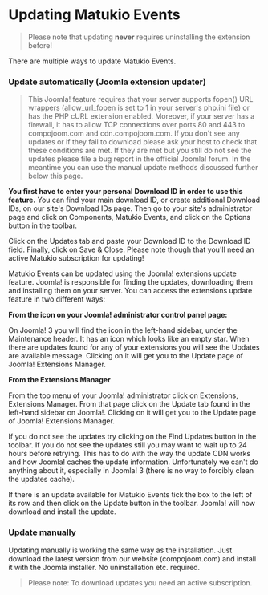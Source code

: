 # Updating Matukio Events

> Please note that updating **never** requires uninstalling the extension before!


There are multiple ways to update Matukio Events.

### Update automatically (Joomla extension updater)

>This Joomla! feature requires that your server supports fopen() URL wrappers (allow_url_fopen is set to 1 in your server's php.ini file) or has the PHP cURL extension enabled. Moreover, if your server has a firewall, it has to allow TCP connections over ports 80 and 443 to compojoom.com and cdn.compojoom.com. If you don't see any updates or if they fail to download please ask your host to check that these conditions are met. If they are met but you still do not see the updates please file a bug report in the official Joomla! forum. In the meantime you can use the manual update methods discussed further below this page.

**You first have to enter your personal Download ID in order to use this feature.** You can find your main download ID, or create additional Download IDs, on our site's Download IDs page. Then go to your site's administrator page and click on Components, Matukio Events, and click on the Options button in the toolbar. 

Click on the Updates tab and paste your Download ID to the Download ID field. Finally, click on Save & Close. Please note though that you'll need an active Matukio subscription for updating!


Matukio Events can be updated using the Joomla! extensions update feature. Joomla! is responsible for finding the updates, downloading them and installing them on your server. You can access the extensions update feature in two different ways:

**From the icon on your Joomla! administrator control panel page:**

On Joomla! 3 you will find the icon in the left-hand sidebar, under the Maintenance header. It has an icon which looks like an empty star. When there are updates found for any of your extensions you will see the Updates are available message. Clicking on it will get you to the Update page of Joomla! Extensions Manager.

**From the Extensions Manager**

From the top menu of your Joomla! administrator click on Extensions, Extensions Manager. From that page click on the Update tab found in the left-hand sidebar on Joomla!. Clicking on it will get you to the Update page of Joomla! Extensions Manager.

If you do not see the updates try clicking on the Find Updates button in the toolbar. If you do not see the updates still you may want to wait up to 24 hours before retrying. This has to do with the way the update CDN works and how Joomla! caches the update information. Unfortunately we can't do anything about it, especially in Joomla! 3 (there is no way to forcibly clean the updates cache).

If there is an update available for Matukio Events tick the box to the left of its row and then click on the Update button in the toolbar. Joomla! will now download and install the update.


### Update manually

Updating manually is working the same way as the installation. Just download the latest version from our website (compojoom.com) and install it with the Joomla installer. No uninstallation etc. required.


> Please note: To download updates you need an active subscription.